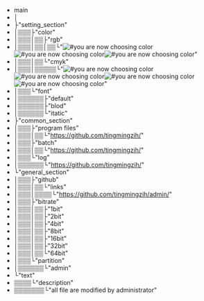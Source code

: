 - main
- │
- ├"setting_section"
- │▒▒▒├"color"
- │▒▒▒│▒▒├"rgb"
- │▒▒▒│▒▒│▒▒└"![#you are now choosing color](https://via.placeholder.com/15/ffaaaa/ffaaaa.png)![#you are now choosing color](https://via.placeholder.com/15/aaffaa/aaffaa.png)![#you are now choosing color](https://via.placeholder.com/15/aaaaff/aaaaff.png)" 
- │▒▒▒│▒▒└"cmyk"
- │▒▒▒│▒▒▒▒▒└"![#you are now choosing color](https://via.placeholder.com/15/aaaaaa/aaaaaa.png)![#you are now choosing color](https://via.placeholder.com/15/ffffaa/ffffaa.png)![#you are now choosing color](https://via.placeholder.com/15/ffaaff/ffaaff.png)![#you are now choosing color](https://via.placeholder.com/15/aaffff/aaffff.png)"
- │▒▒▒└"font"
- │▒▒▒▒▒▒├"default"
- │▒▒▒▒▒▒├"blod"
- │▒▒▒▒▒▒└"itatic"
- ├"common_section"
- │▒▒▒├"program files"
- │▒▒▒│▒▒└"https://github.com/tingmingzih/"
- │▒▒▒├"batch"
- │▒▒▒│▒▒└"https://github.com/tingmingzih/"
- │▒▒▒└"log"
- │▒▒▒▒▒▒└"https://github.com/tingmingzih/"
- └"general_section"
- │▒▒▒├"github"
- │▒▒▒│▒▒└"links"
- │▒▒▒│▒▒▒▒└"https://github.com/tingmingzih/admin/"
- │▒▒▒├"bitrate"
- │▒▒▒│▒▒├"1bit"
- │▒▒▒│▒▒├"2bit"
- │▒▒▒│▒▒├"4bit"
- │▒▒▒│▒▒├"8bit"
- │▒▒▒│▒▒├"16bit"
- │▒▒▒│▒▒├"32bit"
- │▒▒▒│▒▒└"64bit"
- │▒▒▒└"partition"
- │▒▒▒▒▒▒└"admin"
- └"text"
- ▒▒▒▒└"description"
- ▒▒▒▒▒▒▒└"all file are modified by administrator"
